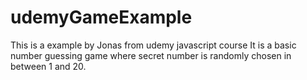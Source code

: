 # udemyGameExample
This is a example by Jonas from udemy javascript course
It is a basic number guessing game where secret number is randomly chosen in between 1 and 20.
